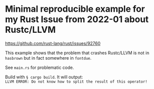 # Minimal reproducible example for my Rust Issue from 2022-01 about Rustc/LLVM

https://github.com/rust-lang/rust/issues/92760

This example shows that the problem that crashes Rustc/LLVM is not in `hasbrown` but 
in fact somewhere in `fontdue`.

See `main.rs` for problematic code.

Build with `§ cargo build`. It will output: \
`LLVM ERROR: Do not know how to split the result of this operator!`